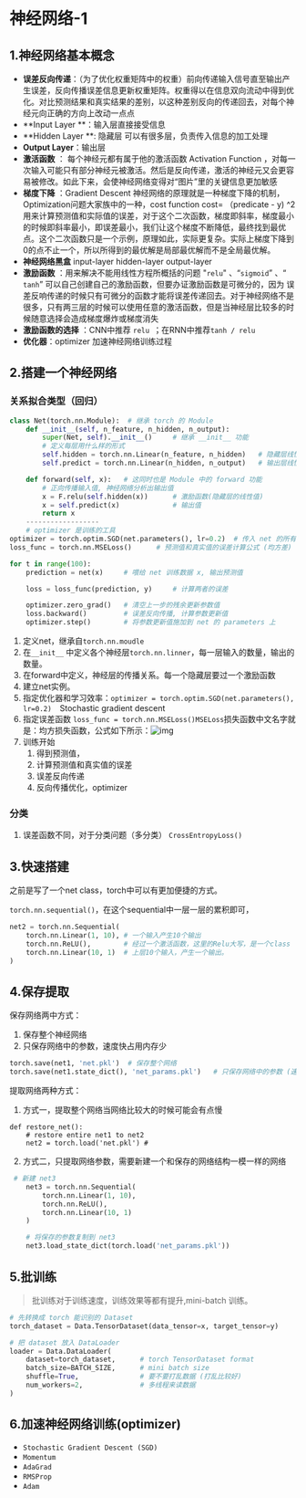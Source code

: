 # 神经网络-1

## 1.神经网络基本概念

* **误差反向传递**：（为了优化权重矩阵中的权重）前向传递输入信号直至输出产生误差，反向传播误差信息更新权重矩阵。权重得以在信息双向流动中得到优化。对比预测结果和真实结果的差别，以这种差别反向的传递回去，对每个神经元向正确的方向上改动一点点
* **Input Layer **：输入层直接接受信息
* **Hidden Layer **: 隐藏层 可以有很多层，负责传入信息的加工处理
* **Output Layer**：输出层 
* **激活函数** ： 每个神经元都有属于他的激活函数 Activation Function ，对每一次输入可能只有部分神经元被激活。然后是反向传递，激活的神经元又会更容易被修改。如此下来，会使神经网络变得对“图片”里的关键信息更加敏感
* **梯度下降** ：Gradient Descent 神经网络的原理就是一种梯度下降的机制，Optimization问题大家族中的一种，cost function cost= （predicate - y) ^2 用来计算预测值和实际值的误差，对于这个二次函数，梯度即斜率，梯度最小的时候即斜率最小，即误差最小，我们让这个梯度不断降低，最终找到最优点。这个二次函数只是一个示例，原理如此，实际更复杂。实际上梯度下降到0的点不止一个，所以所得到的最优解是局部最优解而不是全局最优解。
* **神经网络黑盒**  input-layer  hidden-layer  output-layer  
* **激励函数** ：用来解决不能用线性方程所概括的问题 "`relu`" 、“`sigmoid`” 、“ `tanh`” 可以自己创建自己的激励函数，但要办证激励函数是可微分的，因为 误差反响传递的时候只有可微分的函数才能将误差传递回去。对于神经网络不是很多，只有两三层的时候可以使用任意的激活函数，但是当神经层比较多的时候随意选择会造成梯度爆炸或梯度消失
* **激励函数的选择** ：CNN中推荐 ```relu ```；在RNN中推荐` tanh / relu `
* **优化器**：optimizer 加速神经网络训练过程

## 2.搭建一个神经网络

### 关系拟合类型（回归）

```python 
class Net(torch.nn.Module):  # 继承 torch 的 Module
    def __init__(self, n_feature, n_hidden, n_output):
        super(Net, self).__init__()     # 继承 __init__ 功能
        # 定义每层用什么样的形式
        self.hidden = torch.nn.Linear(n_feature, n_hidden)   # 隐藏层线性输出
        self.predict = torch.nn.Linear(n_hidden, n_output)   # 输出层线性输出

    def forward(self, x):   # 这同时也是 Module 中的 forward 功能
        # 正向传播输入值, 神经网络分析出输出值
        x = F.relu(self.hidden(x))      # 激励函数(隐藏层的线性值)
        x = self.predict(x)             # 输出值
        return x
    ------------------
    # optimizer 是训练的工具
optimizer = torch.optim.SGD(net.parameters(), lr=0.2)  # 传入 net 的所有参数, 学习率
loss_func = torch.nn.MSELoss()      # 预测值和真实值的误差计算公式 (均方差)

for t in range(100):
    prediction = net(x)     # 喂给 net 训练数据 x, 输出预测值

    loss = loss_func(prediction, y)     # 计算两者的误差

    optimizer.zero_grad()   # 清空上一步的残余更新参数值
    loss.backward()         # 误差反向传播, 计算参数更新值
    optimizer.step()        # 将参数更新值施加到 net 的 parameters 上
```

1. 定义net，继承自```torch.nn.moudle```
2. 在``` __init__ ``` 中定义各个神经层```torch.nn.linner```，每一层输入的数量，输出的数量。
3. 在forward中定义，神经层的传播关系。每一个隐藏层要过一个激励函数
4. 建立net实例。
5. 指定优化器和学习效率：```optimizer = torch.optim.SGD(net.parameters(), lr=0.2)  ```Stochastic gradient descent 
6. 指定误差函数 ```loss_func = torch.nn.MSELoss()MSELoss```损失函数中文名字就是：均方损失函数，公式如下所示：![img](https://img2018.cnblogs.com/blog/1003156/201810/1003156-20181025114456815-1725580994.png)
7. 训练开始
	1. 得到预测值，
	2. 计算预测值和真实值的误差
	3. 误差反向传递
	4. 反向传播优化，optimizer

### 分类 

1. 误差函数不同，对于分类问题（多分类） `CrossEntropyLoss() `

## 3.快速搭建

之前是写了一个net class，torch中可以有更加便捷的方式。

```torch.nn.sequential()```，在这个sequential中一层一层的累积即可，

```python
net2 = torch.nn.Sequential(
    torch.nn.Linear(1, 10), # 一个输入产生10个输出
    torch.nn.ReLU(), 		# 经过一个激活函数，这里的Relu大写，是一个class
    torch.nn.Linear(10, 1)	# 上层10个输入，产生一个输出。
)
```

## 4.保存提取

保存网络两中方式：

1. 保存整个神经网络
2. 只保存网络中的参数，速度快占用内存少

```python
torch.save(net1, 'net.pkl')  # 保存整个网络
torch.save(net1.state_dict(), 'net_params.pkl')   # 只保存网络中的参数 (速度快, 占内存少)
```

提取网络两种方式：

1. 方式一，提取整个网络当网络比较大的时候可能会有点慢

```pyton
def restore_net():
    # restore entire net1 to net2
    net2 = torch.load('net.pkl') # 
```

2. 方式二，只提取网络参数，需要新建一个和保存的网络结构一模一样的网络

```python
 # 新建 net3
    net3 = torch.nn.Sequential(
        torch.nn.Linear(1, 10),
        torch.nn.ReLU(),
        torch.nn.Linear(10, 1)
    )

    # 将保存的参数复制到 net3
    net3.load_state_dict(torch.load('net_params.pkl'))
```

## 5.批训练

> 批训练对于训练速度，训练效果等都有提升,mini-batch 训练。

```python 
# 先转换成 torch 能识别的 Dataset
torch_dataset = Data.TensorDataset(data_tensor=x, target_tensor=y)

# 把 dataset 放入 DataLoader
loader = Data.DataLoader(
    dataset=torch_dataset,      # torch TensorDataset format
    batch_size=BATCH_SIZE,      # mini batch size
    shuffle=True,               # 要不要打乱数据 (打乱比较好)
    num_workers=2,              # 多线程来读数据
)
```

## 6.加速神经网络训练(optimizer)

* `Stochastic Gradient Descent (SGD)`
* `Momentum`
* ``AdaGrad``
* `RMSProp`
* `Adam`

